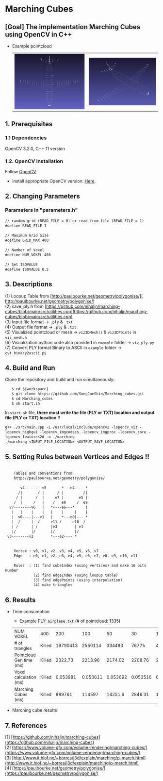 # Marching Cubes
## [Goal] The implementation Marching Cubes using OpenCV in C++ 
- Example pointcloud 
   <table>
      <tr>
         <td><img src="./results/input/airplane1.png"/> </td>
         <td><img src="./results/input/airplane2.png"/> </td>
      </tr>
   </table>

## 1. Prerequisites
### 1.1 Dependencies
OpenCV 3.2.0, C++ 11 version

### 1.2. OpenCV Installation
Follow [OpenCV](https://docs.opencv.org/4.x/d2/de6/tutorial_py_setup_in_ubuntu.html)
- Install appropriate OpenCV version: [Here](https://sungjaeshin.github.io/O/opencv-install/).

## 2. Changing Parameters
### Parameters in "parameters.h"
```
// random grid (READ_FILE = 0) or read from file (READ_FILE = 1)
#define READ_FILE 1 

// Maximum Grid Size
#define GRID_MAX 400

// Number of Voxel  
#define NUM_VOXEL 400

// Set ISOVALUE
#define ISOVALUE 0.5
```

## 3. Descriptions
(1) Loopup Table from [http://paulbourke.net/geometry/polygonise/](    http://paulbourke.net/geometry/polygonise/) \
(2) save_ply.h from [https://github.com/nihaljn/marching-cubes/blob/main/src/utilities.cpp](https://github.com/nihaljn/marching-cubes/blob/main/src/utilities.cpp) \
(3) Input file format &rarr; `.ply` & `.txt` \
(4) Output file format &rarr; `.ply` & `.txt` \
(5) Visualized pointcloud or mesh &rarr; `viz3DMesh()` & `viz3DPoints` in `viz_mesh.h` \
(6) Visualization python code also provided in `example` folder &rarr; `viz_ply.py` \
(7) Convert PLY format Binary to ASCII in `example` folder &rarr; `cvt_binary2ascii.py` 

## 4. Build and Run 
Clone the repository and build and run simultaneously:
```
   $ cd ${workspace}
   $ git clone https://github.com/SungJaeShin/Marching_cubes.git
   $ cd Marching_cubes
   $ sh start.sh
```

In `start.sh` file, **there must write the file (PLY or TXT) location and output file (PLY or TXT) location** !!
```
g++ ./src/main.cpp -L /usr/local/include/opencv2 -lopencv_viz -lopencv_highgui -lopencv_imgcodecs -lopencv_imgproc -lopencv_core -lopencv_features2d -o ./marching
./marching <INPUT_FILE_LOCATION> <OUTPUT_SAVE_LOCATION>
```

## 5. Setting Rules between Vertices and Edges !!
```

    Tables and conventions from
    http://paulbourke.net/geometry/polygonise/

       v4--------v5       *---e4---- *
      /|       / |      / |         /|
     / |      /  |     e7 |       e5 |
    /  |     /   |    /   e8     /  e9
  v7--------v6   |   *----e6---*     |
   |   |    |    |   |    |     |    |
   |  v0----|---v1   |    *---e0|--- *
   |  /     |  /     e11 /     e10  /
   | /      | /      |e3        | e1
   |/       |/       |/         |/
 v3--------v2        *---e2---- *


    Vertex : v0, v1, v2, v3, v4, v5, v6, v7
    Edge   : e0, e1, e2, e3, e4, e5, e6, e7, e8, e9, e10, e11

    Rules  : (1) find cubeIndex (using vertices) and make 16 bits number
             (2) find edgeIndex (using loopup table)
             (3) find edgePoints (using interpolation)
             (4) make triangles
```

## 6. Results 
- Time consumption
   - Example PLY: `airplane.txt` (# of pointcloud: 1335)
   <table>
      <tr>
         <td> NUM VOXEL </td>
         <td> 400 </td>
         <td> 200 </td>
         <td> 100 </td>
         <td> 50 </td>
         <td> 30 </td>
         <td> 10 </td>
      </tr> 
      <tr>
         <td> # of triangles </td>
         <td> Killed </td>
         <td> 19790413 </td>
         <td> 2550114 </td>
         <td> 334483 </td>
         <td> 76775 </td>
         <td> 4068 </td>
      </tr>
      <tr>
         <td> Pointcloud Gen time (ms) </td>
         <td> Killed </td>
         <td> 2322.73 </td>
         <td> 2213.96 </td>
         <td> 2174.02 </td>
         <td> 2208.76 </td>
         <td> 2205.52 </td>
      </tr>
      <tr>
         <td> Voxel calculation (ms) </td>
         <td> Killed </td>
         <td> 0.053981 </td>
         <td> 0.053611 </td>
         <td> 0.053692 </td>
         <td> 0.053516 </td>
         <td> 0.053705 </td>
      </tr>
      <tr>
         <td> Marching Cubes (ms) </td>
         <td> Killed </td>
         <td> 889761 </td>
         <td> 114597 </td>
         <td> 14251.6 </td>
         <td> 2846.31 </td>
         <td> 155.389 </td>
      </tr>
   </table>

- Marching cube results


## 7. References
[1] [https://github.com/nihaljn/marching-cubes](https://github.com/nihaljn/marching-cubes) \
[2] [https://www.volume-gfx.com/volume-rendering/marching-cubes/](https://www.volume-gfx.com/volume-rendering/marching-cubes/) \
[3] [http://www.it.hiof.no/~borres/j3d/explain/marching/p-march.html](http://www.it.hiof.no/~borres/j3d/explain/marching/p-march.html) \
[4] [https://paulbourke.net/geometry/polygonise/](https://paulbourke.net/geometry/polygonise/)

